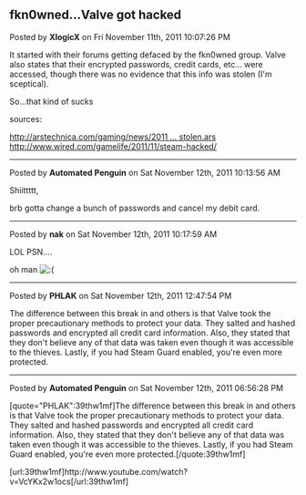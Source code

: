 ## fkn0wned...Valve got hacked
Posted by **XlogicX** on Fri November 11th, 2011 10:07:26 PM

It started with their forums getting defaced by the fkn0wned group. Valve also states that their encrypted passwords, credit cards, etc... were accessed, though there was no evidence that this info was stolen (I'm sceptical).

So...that kind of sucks

sources:
<!-- m --><a class="postlink" href="http://arstechnica.com/gaming/news/2011/11/valve-confirms-steam-hack-credit-cards-personal-info-may-be-stolen.ars">http://arstechnica.com/gaming/news/2011 ... stolen.ars</a><!-- m -->
<!-- m --><a class="postlink" href="http://www.wired.com/gamelife/2011/11/steam-hacked/">http://www.wired.com/gamelife/2011/11/steam-hacked/</a><!-- m -->

--------------------------------------------------------------------------------

Posted by **Automated Penguin** on Sat November 12th, 2011 10:13:56 AM

Shiittttt,

brb gotta change a bunch of passwords and cancel my debit card.

--------------------------------------------------------------------------------

Posted by **nak** on Sat November 12th, 2011 10:17:59 AM

LOL PSN.... 

oh man <!-- s:( --><img src="{SMILIES_PATH}/icon_e_sad.gif" alt=":(" title="Sad" /><!-- s:( -->

--------------------------------------------------------------------------------

Posted by **PHLAK** on Sat November 12th, 2011 12:47:54 PM

The difference between this break in and others is that Valve took the proper precautionary methods to protect your data.  They salted and hashed passwords and encrypted all credit card information.  Also, they stated that they don't believe any of that data was taken even though it was accessible to the thieves.  Lastly, if you had Steam Guard enabled, you're even more protected.

--------------------------------------------------------------------------------

Posted by **Automated Penguin** on Sat November 12th, 2011 06:56:28 PM

[quote=&quot;PHLAK&quot;:39thw1mf]The difference between this break in and others is that Valve took the proper precautionary methods to protect your data.  They salted and hashed passwords and encrypted all credit card information.  Also, they stated that they don't believe any of that data was taken even though it was accessible to the thieves.  Lastly, if you had Steam Guard enabled, you're even more protected.[/quote:39thw1mf]

[url:39thw1mf]http&#58;//www&#46;youtube&#46;com/watch?v=VcYKx2w1ocs[/url:39thw1mf]
